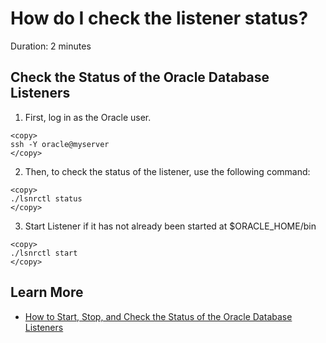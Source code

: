 # How do I check the listener status?
Duration: 2 minutes

## Check the Status of the Oracle Database Listeners

1. First, log in as the Oracle user.

  ```
  <copy>
  ssh -Y oracle@myserver
  </copy>
  ```

2. Then, to check the status of the listener, use the following command:
  ```
  <copy>
  ./lsnrctl status
  </copy>
  ```

3. Start Listener if it has not already been started at $ORACLE_HOME/bin
  ```
  <copy>
  ./lsnrctl start
  </copy>
  ```

## Learn More

* [How to Start, Stop, and Check the Status of the Oracle Database Listeners](https://docs.oracle.com/cd/E97665_01/html/rpm_81_installation_12c/GUID-21D99D16-AAB3-4AF0-A942-26C78D73AB89.htm)
